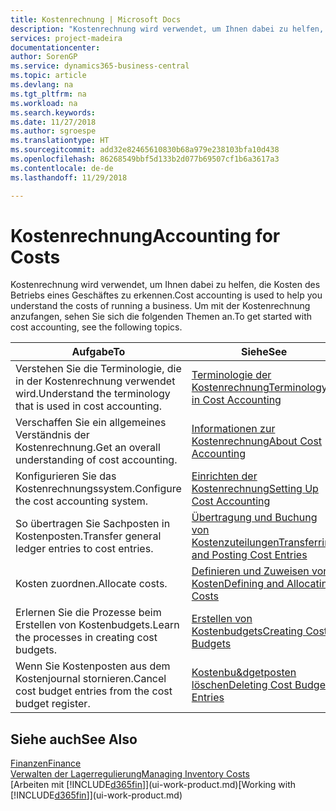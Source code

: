 ```yaml
---
title: Kostenrechnung | Microsoft Docs
description: "Kostenrechnung wird verwendet, um Ihnen dabei zu helfen, die Kosten des Betriebs eines Geschäftes zu erkennen. Um mit der Kostenrechnung anzufangen, sehen Sie sich die folgenden Themen an."
services: project-madeira
documentationcenter: 
author: SorenGP
ms.service: dynamics365-business-central
ms.topic: article
ms.devlang: na
ms.tgt_pltfrm: na
ms.workload: na
ms.search.keywords: 
ms.date: 11/27/2018
ms.author: sgroespe
ms.translationtype: HT
ms.sourcegitcommit: add32e82465610830b68a979e238103bfa10d438
ms.openlocfilehash: 86268549bbf5d133b2d077b69507cf1b6a3617a3
ms.contentlocale: de-de
ms.lasthandoff: 11/29/2018

---
```

# <a name="accounting-for-costs"></a><span data-ttu-id="ae77b-104">Kostenrechnung</span><span class="sxs-lookup"><span data-stu-id="ae77b-104">Accounting for Costs</span></span>
<span data-ttu-id="ae77b-105">Kostenrechnung wird verwendet, um Ihnen dabei zu helfen, die Kosten des Betriebs eines Geschäftes zu erkennen.</span><span class="sxs-lookup"><span data-stu-id="ae77b-105">Cost accounting is used to help you understand the costs of running a business.</span></span> <span data-ttu-id="ae77b-106">Um mit der Kostenrechnung anzufangen, sehen Sie sich die folgenden Themen an.</span><span class="sxs-lookup"><span data-stu-id="ae77b-106">To get started with cost accounting, see the following topics.</span></span>  

|<span data-ttu-id="ae77b-107">Aufgabe</span><span class="sxs-lookup"><span data-stu-id="ae77b-107">To</span></span>|<span data-ttu-id="ae77b-108">Siehe</span><span class="sxs-lookup"><span data-stu-id="ae77b-108">See</span></span>|  
|--------|---------|  
|<span data-ttu-id="ae77b-109">Verstehen Sie die Terminologie, die in der Kostenrechnung verwendet wird.</span><span class="sxs-lookup"><span data-stu-id="ae77b-109">Understand the terminology that is used in cost accounting.</span></span>|[<span data-ttu-id="ae77b-110">Terminologie der Kostenrechnung</span><span class="sxs-lookup"><span data-stu-id="ae77b-110">Terminology in Cost Accounting</span></span>](finance-terminology-in-cost-accounting.md)|  
|<span data-ttu-id="ae77b-111">Verschaffen Sie ein allgemeines Verständnis der Kostenrechnung.</span><span class="sxs-lookup"><span data-stu-id="ae77b-111">Get an overall understanding of cost accounting.</span></span>|[<span data-ttu-id="ae77b-112">Informationen zur Kostenrechnung</span><span class="sxs-lookup"><span data-stu-id="ae77b-112">About Cost Accounting</span></span>](finance-about-cost-accounting.md)|  
|<span data-ttu-id="ae77b-113">Konfigurieren Sie das Kostenrechnungssystem.</span><span class="sxs-lookup"><span data-stu-id="ae77b-113">Configure the cost accounting system.</span></span>|[<span data-ttu-id="ae77b-114">Einrichten der Kostenrechnung</span><span class="sxs-lookup"><span data-stu-id="ae77b-114">Setting Up Cost Accounting</span></span>](finance-set-up-cost-accounting.md)|  
|<span data-ttu-id="ae77b-115">So übertragen Sie Sachposten in Kostenposten.</span><span class="sxs-lookup"><span data-stu-id="ae77b-115">Transfer general ledger entries to cost entries.</span></span>|[<span data-ttu-id="ae77b-116">Übertragung und Buchung von Kostenzuteilungen</span><span class="sxs-lookup"><span data-stu-id="ae77b-116">Transferring and Posting Cost Entries</span></span>](finance-transfer-and-post-cost-entries.md)|  
|<span data-ttu-id="ae77b-117">Kosten zuordnen.</span><span class="sxs-lookup"><span data-stu-id="ae77b-117">Allocate costs.</span></span>|[<span data-ttu-id="ae77b-118">Definieren und Zuweisen von Kosten</span><span class="sxs-lookup"><span data-stu-id="ae77b-118">Defining and Allocating Costs</span></span>](finance-define-and-allocate-costs.md)|  
|<span data-ttu-id="ae77b-119">Erlernen Sie die Prozesse beim Erstellen von Kostenbudgets.</span><span class="sxs-lookup"><span data-stu-id="ae77b-119">Learn the processes in creating cost budgets.</span></span>|[<span data-ttu-id="ae77b-120">Erstellen von Kostenbudgets</span><span class="sxs-lookup"><span data-stu-id="ae77b-120">Creating Cost Budgets</span></span>](finance-create-cost-budgets.md)|
|<span data-ttu-id="ae77b-121">Wenn Sie Kostenposten aus dem Kostenjournal stornieren.</span><span class="sxs-lookup"><span data-stu-id="ae77b-121">Cancel cost budget entries from the cost budget register.</span></span>|[<span data-ttu-id="ae77b-122">Kostenbu&dgetposten löschen</span><span class="sxs-lookup"><span data-stu-id="ae77b-122">Deleting Cost Budget Entries</span></span>](finance-how-to-delete-cost-budget-entries.md)| 


## <a name="see-also"></a><span data-ttu-id="ae77b-123">Siehe auch</span><span class="sxs-lookup"><span data-stu-id="ae77b-123">See Also</span></span>  
[<span data-ttu-id="ae77b-124">Finanzen</span><span class="sxs-lookup"><span data-stu-id="ae77b-124">Finance</span></span>](finance.md)  
[<span data-ttu-id="ae77b-125">Verwalten der Lagerregulierung</span><span class="sxs-lookup"><span data-stu-id="ae77b-125">Managing Inventory Costs</span></span>](finance-manage-inventory-costs.md)  
<span data-ttu-id="ae77b-126">[Arbeiten mit [!INCLUDE[d365fin](includes/d365fin_md.md)]](ui-work-product.md)</span><span class="sxs-lookup"><span data-stu-id="ae77b-126">[Working with [!INCLUDE[d365fin](includes/d365fin_md.md)]](ui-work-product.md)</span></span>


